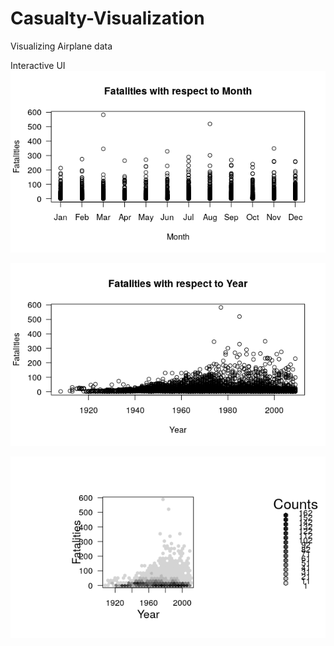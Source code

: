 # Casualty-Visualization
Visualizing Airplane data

Interactive UI
![Fatalities per month](https://github.com/ChaiBapchya/Casualty-Visualization/blob/master/fatvsmonth.png "Fatalities vs Month")

![Fatalities per year](https://github.com/ChaiBapchya/Casualty-Visualization/blob/master/fatwrtyear.png)

![HexBin Plot - Fatalities per year](https://github.com/ChaiBapchya/Casualty-Visualization/blob/master/hexbinplotfatvsyr.png)
